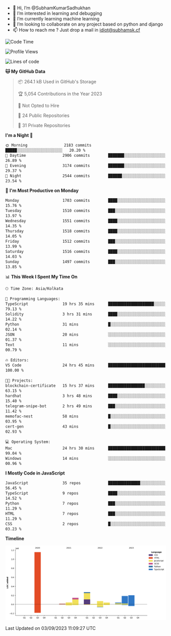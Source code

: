 - 👋 Hi, I’m @SubhamKumarSadhukhan
- 👀 I’m interested in learning and debugging
- 🌱 I’m currently learning machine learning
- 💞️ I’m looking to collaborate on any project based on python and django
- 📫 How to reach me ?
      Just drop a mail in idiot@subhamsk.cf

<!---
SubhamKumarSadhukhan/SubhamKumarSadhukhan is a ✨ special ✨ repository because its `README.md` (this file) appears on your GitHub profile.
You can click the Preview link to take a look at your changes.
--->


<!--START_SECTION:waka-->
![Code Time](http://img.shields.io/badge/Code%20Time-1%2C541%20hrs%2053%20mins-blue)

![Profile Views](http://img.shields.io/badge/Profile%20Views-14-blue)

![Lines of code](https://img.shields.io/badge/From%20Hello%20World%20I%27ve%20Written-2.2%20million%20lines%20of%20code-blue)

**🐱 My GitHub Data** 

> 📦 264.1 kB Used in GitHub's Storage 
 > 
> 🏆 5,054 Contributions in the Year 2023
 > 
> 🚫 Not Opted to Hire
 > 
> 📜 24 Public Repositories 
 > 
> 🔑 31 Private Repositories 
 > 
**I'm a Night 🦉** 

```text
🌞 Morning                2183 commits        █████░░░░░░░░░░░░░░░░░░░░   20.20 % 
🌆 Daytime                2906 commits        ███████░░░░░░░░░░░░░░░░░░   26.89 % 
🌃 Evening                3174 commits        ███████░░░░░░░░░░░░░░░░░░   29.37 % 
🌙 Night                  2544 commits        ██████░░░░░░░░░░░░░░░░░░░   23.54 % 
```
📅 **I'm Most Productive on Monday** 

```text
Monday                   1703 commits        ████░░░░░░░░░░░░░░░░░░░░░   15.76 % 
Tuesday                  1510 commits        ███░░░░░░░░░░░░░░░░░░░░░░   13.97 % 
Wednesday                1551 commits        ████░░░░░░░░░░░░░░░░░░░░░   14.35 % 
Thursday                 1518 commits        ████░░░░░░░░░░░░░░░░░░░░░   14.05 % 
Friday                   1512 commits        ███░░░░░░░░░░░░░░░░░░░░░░   13.99 % 
Saturday                 1516 commits        ████░░░░░░░░░░░░░░░░░░░░░   14.03 % 
Sunday                   1497 commits        ███░░░░░░░░░░░░░░░░░░░░░░   13.85 % 
```


📊 **This Week I Spent My Time On** 

```text
🕑︎ Time Zone: Asia/Kolkata

💬 Programming Languages: 
TypeScript               19 hrs 35 mins      ████████████████████░░░░░   79.13 % 
Solidity                 3 hrs 31 mins       ████░░░░░░░░░░░░░░░░░░░░░   14.22 % 
Python                   31 mins             █░░░░░░░░░░░░░░░░░░░░░░░░   02.14 % 
JSON                     20 mins             ░░░░░░░░░░░░░░░░░░░░░░░░░   01.37 % 
Text                     11 mins             ░░░░░░░░░░░░░░░░░░░░░░░░░   00.79 % 

🔥 Editors: 
VS Code                  24 hrs 45 mins      █████████████████████████   100.00 % 

🐱‍💻 Projects: 
blockchain-certificate   15 hrs 37 mins      ████████████████░░░░░░░░░   63.15 % 
hardhat                  3 hrs 48 mins       ████░░░░░░░░░░░░░░░░░░░░░   15.40 % 
telegram-snipe-bot       2 hrs 49 mins       ███░░░░░░░░░░░░░░░░░░░░░░   11.42 % 
memofac-nest             58 mins             █░░░░░░░░░░░░░░░░░░░░░░░░   03.95 % 
cert-gen                 43 mins             █░░░░░░░░░░░░░░░░░░░░░░░░   02.93 % 

💻 Operating System: 
Mac                      24 hrs 30 mins      █████████████████████████   99.04 % 
Windows                  14 mins             ░░░░░░░░░░░░░░░░░░░░░░░░░   00.96 % 
```

**I Mostly Code in JavaScript** 

```text
JavaScript               35 repos            ██████████████░░░░░░░░░░░   56.45 % 
TypeScript               9 repos             ████░░░░░░░░░░░░░░░░░░░░░   14.52 % 
Python                   7 repos             ███░░░░░░░░░░░░░░░░░░░░░░   11.29 % 
HTML                     7 repos             ███░░░░░░░░░░░░░░░░░░░░░░   11.29 % 
CSS                      2 repos             █░░░░░░░░░░░░░░░░░░░░░░░░   03.23 % 
```



**Timeline**

![Lines of Code chart](https://raw.githubusercontent.com/SubhamKumarSadhukhan/SubhamKumarSadhukhan/main/assets/bar_graph.png)


 Last Updated on 03/09/2023 11:09:27 UTC
<!--END_SECTION:waka-->
